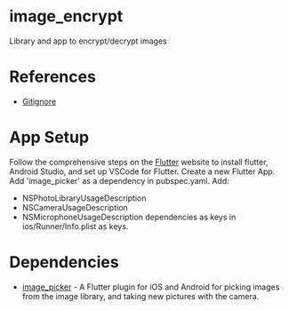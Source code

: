 # image_encrypt
Library and app to encrypt/decrypt images

# References
- [Gitignore](https://github.com/github/gitignore)

# App Setup
Follow the comprehensive steps on the [Flutter](https://flutter.io) website to install flutter, Android Studio, and set up VSCode for Flutter. Create a new Flutter App. Add 'image_picker' as a dependency in pubspec.yaml. Add:
- NSPhotoLibraryUsageDescription
- NSCameraUsageDescription
- NSMicrophoneUsageDescription 
dependencies as keys in ios/Runner/Info.plist as keys.

# Dependencies
- [image_picker](https://pub.dartlang.org/packages/image_picker) - A Flutter plugin for iOS and Android for picking images from the image library, and taking new pictures with the camera.